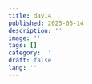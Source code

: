 ```yaml
---
title: day14
published: 2025-05-14
description: ''
image: ''
tags: []
category: ''
draft: false 
lang: ''
---
```

